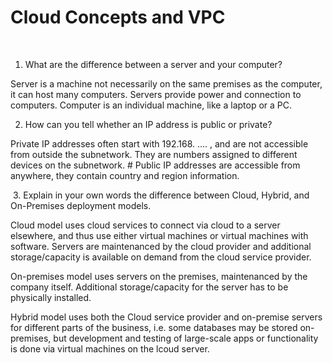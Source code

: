 # Cloud Concepts and VPC
​
1. What are the difference between a server and your computer?

Server is a machine not necessarily on the same premises as the computer, it can host many computers. Servers provide power and connection to computers. 
Computer is an individual machine, like a laptop or a PC. ​


2. How can you tell whether an IP address is public or private?

Private IP addresses often start with 192.168. .... , and are not accessible from outside the subnetwork. They are numbers assigned to different devices on the subnetwork. #
Public IP addresses are accessible from anywhere, they contain country and region information. 

​
3. Explain in your own words the difference between Cloud, Hybrid, and On-Premises deployment models.

Cloud model uses cloud services to connect via cloud to a server elsewhere, and thus use either virtual machines or virtual machines with software. Servers are maintenanced by the cloud provider and additional storage/capacity is available on demand from the cloud service provider. 

On-premises model uses servers on the premises, maintenanced by the company itself. Additional storage/capacity for the server has to be physically installed. 

Hybrid model uses both the Cloud service provider and on-premise servers for different parts of the business, i.e. some databases may be stored on-premises, but development and testing of large-scale apps or functionality is done via virtual machines on the lcoud server. 